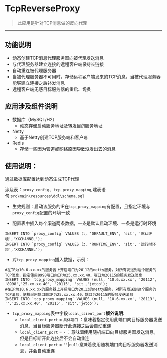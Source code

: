 # TcpReverseProxy

> 此应用是针对TCP消息做的反向代理

----------------------------------------------------------------
## 功能说明

- 动态创建TCP消息代理服务器向被代理发送消息
- 与代理服务器建立连接的远程客户端保持长链接
- 自动重连被代理服务器
- 当被代理服务器不可用时，存储远程客户端发来的TCP消息，当被代理服务器能够建立连接之后补发消息
- 远程客户端无感目标服务器的重启、切换
## 应用涉及组件说明
    
- 数据库（MySQL/H2）
  - 动态存储启动服务地址及转发目的服务地址
- Netty
  - 基于Netty创建TCP服务端和客户端
- Redis
  - 存储一些因为管道或网络原因导致没发出去的消息

## 使用说明：

通过数据库配置达到动态生成TCP代理

涉及表：`proxy_config`、`tcp_proxy_mapping`,建表语句:`src\main\resources\ddl\schema.sql`

- 生效规则：启动该服务的IP在`tcp_proxy_mapping`有配置，且指定环境与`proxy_config`配置的环境一致

- 配置表中插入每个渠道两条数据，一条是默认启动环境、一条是运行时环境

```mysql
INSERT INTO `proxy_config` VALUES (1, 'DEFAULT_ENV', 'sit', '默认环境','XXCHANNEL');
INSERT INTO `proxy_config` VALUES (2, 'RUNTIME_ENV', 'sit', '运行时环境','XXCHANNEL');
```

- 对`tcp_proxy_mapping`插入数据，示例：
```mysql
#在IP为10.6.xx.xx的服务器上开启端口为20112的netty服务，对所有发送到这个服务的TCP消息，指定使用8998端口向IP为25.xx.xx.40、端口为20115的服务发送消息
INSERT INTO `tcp_proxy_mapping` VALUES (null, '10.6.xx.xx', '20112', '8998','25.xx.xx.40', '20115', 'sit','jetco');
#在IP为10.6.xx.xx的服务器上开启端口为20113的netty服务，对所有发送到这个服务的TCP消息，随机采用端口向IP为25.xx.xx.40、端口为20115的服务发送消息
INSERT INTO `tcp_proxy_mapping` VALUES (null, '10.6.xx.xx', '20113', '','25.xx.xx.40', '20115', 'sit','jetco');

```
- `tcp_proxy_mapping`表中字段`local_client_port`**额外说明**:
  - `local_client_port` = `具体端口` ：意味着指定使用此端口向目标服务器发送消息、当目标服务器断开此连接之后会自动重连
  - `local_client_port` = `-` ：意味着使用随机端口向目标服务器发送消息，但是目标断开此连接后不会自动重连
  - `local_client_port` = `''`|`null`:意味着使用随机端口向目标服务器发送消息，并会自动重连


 


